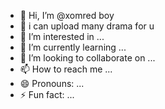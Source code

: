 - 👋 Hi, I’m @xomred boy
- 🐣 i can upload many drama for u
- 👀 I’m interested in ...
- 🌱 I’m currently learning ...
- 💞️ I’m looking to collaborate on ...
- 📫 How to reach me ...
- 😄 Pronouns: ...
- ⚡ Fun fact: ...

<!---
He is xomred_boy of sindh♥︎ is a ✨ special ✨ repository because its `README.md` (this file) appears on your GitHub profile.
You can click the Preview link to take a look at your changes.
--->


